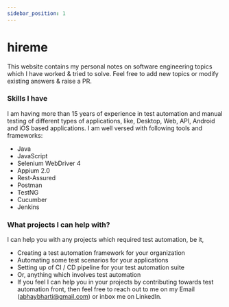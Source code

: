 ```yaml
---
sidebar_position: 1
---
```


# hireme

This website contains my personal notes on software engineering topics which I have worked & tried to solve. Feel free to add new topics or modify existing answers & raise a PR.

### Skills I have

I am having more than 15 years of experience in test automation and manual testing of different types of applications, like, Desktop, Web, API, Android and iOS based applications. I am well versed with following tools and frameworks:

- Java
- JavaScript
- Selenium WebDriver 4
- Appium 2.0
- Rest-Assured
- Postman
- TestNG
- Cucumber
- Jenkins

### What projects I can help with?

I can help you with any projects which required test automation, be it,

- Creating a test automation framework for your organization
- Automating some test scenarios for your applications
- Setting up of CI / CD pipeline for your test automation suite
- Or, anything which involves test automation
- If you feel I can help you in your projects by contributing towards test automation front, then feel free to reach out to me on my Email (abhaybharti@gmail.com) or inbox me on LinkedIn.
